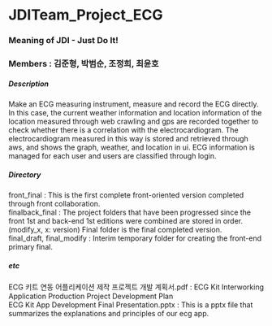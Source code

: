 # JDITeam_Project_ECG  
### Meaning of JDI - Just Do It!  
### Members : 김준형, 박범순, 조정희, 최윤호

##### Description  
Make an ECG measuring instrument, measure and record the ECG directly. In this case, the current weather information and location information of the location measured through web crawling and gps are recorded together to check whether there is a correlation with the electrocardiogram. The electrocardiogram measured in this way is stored and retrieved through aws, and shows the graph, weather, and location in ui. ECG information is managed for each user and users are classified through login.  
  
  
##### Directory  
front_final : This is the first complete front-oriented version completed through front collaboration.  
finalback_final : The project folders that have been progressed since the front 1st and back-end 1st editions were combined are stored in order. (modify_x, x: version) Final folder is the final completed version.  
final_draft, final_modify : Interim temporary folder for creating the front-end primary final.
  
  
  
##### etc  
ECG 키트 연동 어플리케이션 제작 프로젝트 개발 계획서.pdf : ECG Kit Interworking Application Production Project Development Plan  
ECG Kit App Development Final Presentation.pptx : This is a pptx file that summarizes the explanations and principles of our ecg app.
